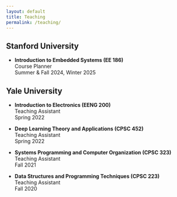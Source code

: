 ```yaml
---
layout: default
title: Teaching
permalink: /teaching/
---
```


## Stanford University

- **Introduction to Embedded Systems (EE 186)**  
  Course Planner  
  Summer & Fall 2024, Winter 2025

## Yale University

- **Introduction to Electronics (EENG 200)**  
  Teaching Assistant  
  Spring 2022

- **Deep Learning Theory and Applications (CPSC 452)**  
  Teaching Assistant  
  Spring 2022

- **Systems Programming and Computer Organization (CPSC 323)**  
  Teaching Assistant  
  Fall 2021

- **Data Structures and Programming Techniques (CPSC 223)**  
  Teaching Assistant  
  Fall 2020
